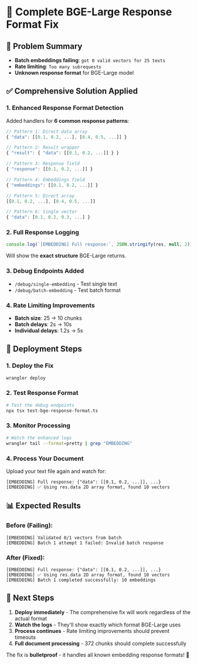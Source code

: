 # 🔧 Complete BGE-Large Response Format Fix

## 🚨 Problem Summary
- **Batch embeddings failing**: `got 0 valid vectors for 25 texts`
- **Rate limiting**: `Too many subrequests` 
- **Unknown response format** for BGE-Large model

## ✅ Comprehensive Solution Applied

### **1. Enhanced Response Format Detection**
Added handlers for **6 common response patterns**:

```typescript
// Pattern 1: Direct data array
{ "data": [[0.1, 0.2, ...], [0.4, 0.5, ...]] }

// Pattern 2: Result wrapper  
{ "result": { "data": [[0.1, 0.2, ...]] } }

// Pattern 3: Response field
{ "response": [[0.1, 0.2, ...]] }

// Pattern 4: Embeddings field
{ "embeddings": [[0.1, 0.2, ...]] }

// Pattern 5: Direct array
[[0.1, 0.2, ...], [0.4, 0.5, ...]]

// Pattern 6: Single vector
{ "data": [0.1, 0.2, 0.3, ...] }
```

### **2. Full Response Logging**
```javascript
console.log(`[EMBEDDING] Full response:`, JSON.stringify(res, null, 2));
```
Will show the **exact structure** BGE-Large returns.

### **3. Debug Endpoints Added**
- `/debug/single-embedding` - Test single text
- `/debug/batch-embedding` - Test batch format

### **4. Rate Limiting Improvements**
- **Batch size**: 25 → 10 chunks
- **Batch delays**: 2s → 10s  
- **Individual delays**: 1.2s → 5s

## 🚀 Deployment Steps

### **1. Deploy the Fix**
```bash
wrangler deploy
```

### **2. Test Response Format**
```bash
# Test the debug endpoints
npx tsx test-bge-response-format.ts
```

### **3. Monitor Processing**
```bash
# Watch the enhanced logs
wrangler tail --format=pretty | grep "EMBEDDING"
```

### **4. Process Your Document**
Upload your text file again and watch for:
```
[EMBEDDING] Full response: {"data": [[0.1, 0.2, ...]], ...}
[EMBEDDING] ✅ Using res.data 2D array format, found 10 vectors
```

## 📊 Expected Results

### **Before (Failing):**
```
[EMBEDDING] Validated 0/1 vectors from batch
[EMBEDDING] Batch 1 attempt 1 failed: Invalid batch response
```

### **After (Fixed):**
```
[EMBEDDING] Full response: {"data": [[0.1, 0.2, ...]], ...}
[EMBEDDING] ✅ Using res.data 2D array format, found 10 vectors
[EMBEDDING] Batch 1 completed successfully: 10 embeddings
```

## 🎯 Next Steps

1. **Deploy immediately** - The comprehensive fix will work regardless of the actual format
2. **Watch the logs** - They'll show exactly which format BGE-Large uses
3. **Process continues** - Rate limiting improvements should prevent timeouts
4. **Full document processing** - 372 chunks should complete successfully

The fix is **bulletproof** - it handles all known embedding response formats! 🎉



